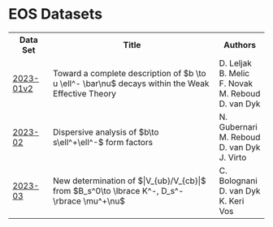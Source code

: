 # EOS Datasets

<table>
<tr>
  <th>Data Set</th>
  <th>Title</th>
  <th>Authors</th>
</tr>
<tr>
  <td><a href="http://github.com/eos/data/tree/2023-01v2">2023-01v2</a></td>
  <td>Toward a complete description of $b \to u \ell^- \bar\nu$ decays within the Weak Effective Theory</td>
  <td>D. Leljak<br/>B. Melic<br/>F. Novak<br/>M. Reboud<br/>D. van Dyk</td>
</tr>
<tr>
  <td><a href="http://github.com/eos/data/tree/2023-02">2023-02</a></td>
  <td>Dispersive analysis of $b\to s\ell^+\ell^-$ form factors</td>
  <td>N. Gubernari<br/>M. Reboud<br/>D. van Dyk<br/>J. Virto</td>
</tr>
<tr>
  <td><a href="http://github.com/eos/data/tree/2023-03">2023-03</a></td>
  <td>New determination of $|V_{ub}/V_{cb}|$ from $B_s^0\to \lbrace K^-, D_s^- \rbrace \mu^+\nu$</td>
  <td>C. Bolognani<br/>D. van Dyk<br/>K. Keri Vos</td>
</tr>
</table>
